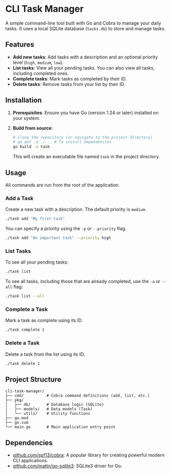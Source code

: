 # CLI Task Manager

A simple command-line tool built with Go and Cobra to manage your daily tasks. It uses a local SQLite database (`tasks.db`) to store and manage tasks.

## Features

* **Add new tasks**: Add tasks with a description and an optional priority level (`high`, `medium`, `low`).
* **List tasks**: View all your pending tasks. You can also view all tasks, including completed ones.
* **Complete tasks**: Mark tasks as completed by their ID.
* **Delete tasks**: Remove tasks from your list by their ID.

## Installation

1. **Prerequisites**: Ensure you have Go (version 1.24 or later) installed on your system.

2. **Build from source**:

    ```bash
    # Clone the repository (or navigate to the project directory)
    # go get -d ./... # To install dependencies
    go build -o task
    ```

    This will create an executable file named `task` in the project directory.

## Usage

All commands are run from the root of the application.

### Add a Task

Create a new task with a description. The default priority is `medium`.

```bash
./task add "My first task"
```

You can specify a priority using the `-p` or `--priority` flag.

```bash
./task add "An important task" --priority high
```

### List Tasks

To see all your pending tasks:

```bash
./task list
```

To see all tasks, including those that are already completed, use the `-a` or `--all` flag:

```bash
./task list --all
```

### Complete a Task

Mark a task as complete using its ID.

```bash
./task complete 1
```

### Delete a Task

Delete a task from the list using its ID.

```bash
./task delete 1
```

## Project Structure

```
cli-task-manager/
├── cmd/          # Cobra command definitions (add, list, etc.)
├── pkg/
│   ├── db/       # Database logic (SQLite)
│   ├── models/   # Data models (Task)
│   └── utils/    # Utility functions
├── go.mod
├── go.sum
└── main.go       # Main application entry point
```


## Dependencies

* [github.com/spf13/cobra](https://github.com/spf13/cobra): A popular library for creating powerful modern CLI applications.
* [github.com/mattn/go-sqlite3](https://github.com/mattn/go-sqlite3): SQLite3 driver for Go.
